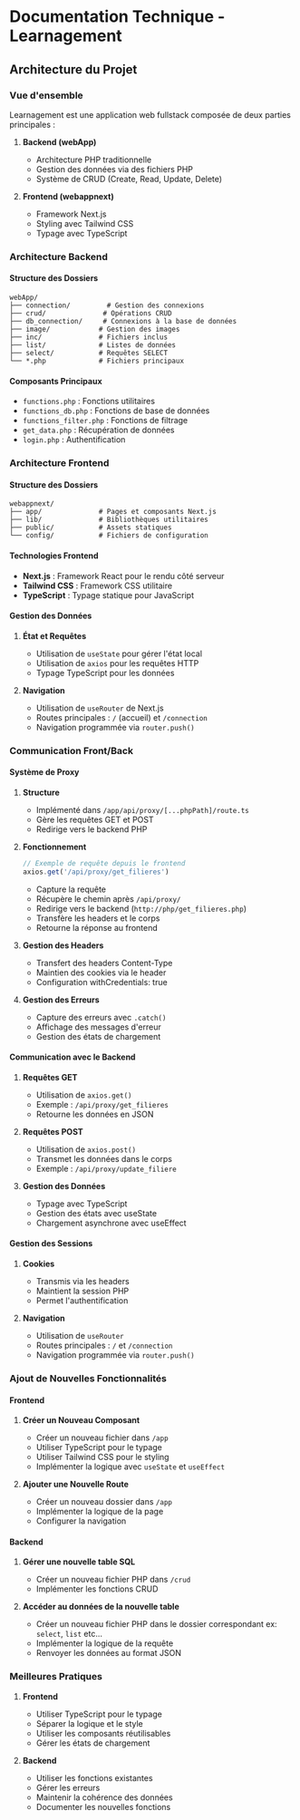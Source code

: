 # Documentation Technique - Learnagement

## Architecture du Projet

### Vue d'ensemble
Learnagement est une application web fullstack composée de deux parties principales :

1. **Backend (webApp)**
   - Architecture PHP traditionnelle
   - Gestion des données via des fichiers PHP
   - Système de CRUD (Create, Read, Update, Delete)

2. **Frontend (webappnext)**
   - Framework Next.js
   - Styling avec Tailwind CSS
   - Typage avec TypeScript

### Architecture Backend

#### Structure des Dossiers
```
webApp/
├── connection/         # Gestion des connexions
├── crud/              # Opérations CRUD
├── db_connection/     # Connexions à la base de données
├── image/            # Gestion des images
├── inc/              # Fichiers inclus
├── list/             # Listes de données
├── select/           # Requêtes SELECT
└── *.php             # Fichiers principaux
```

#### Composants Principaux
- `functions.php` : Fonctions utilitaires
- `functions_db.php` : Fonctions de base de données
- `functions_filter.php` : Fonctions de filtrage
- `get_data.php` : Récupération de données
- `login.php` : Authentification

### Architecture Frontend

#### Structure des Dossiers
```
webappnext/
├── app/              # Pages et composants Next.js
├── lib/              # Bibliothèques utilitaires
├── public/           # Assets statiques
└── config/           # Fichiers de configuration
```

#### Technologies Frontend
- **Next.js** : Framework React pour le rendu côté serveur
- **Tailwind CSS** : Framework CSS utilitaire
- **TypeScript** : Typage statique pour JavaScript

#### Gestion des Données
1. **État et Requêtes**
   - Utilisation de `useState` pour gérer l'état local
   - Utilisation de `axios` pour les requêtes HTTP
   - Typage TypeScript pour les données

2. **Navigation**
   - Utilisation de `useRouter` de Next.js
   - Routes principales : `/` (accueil) et `/connection`
   - Navigation programmée via `router.push()`

### Communication Front/Back

#### Système de Proxy
1. **Structure**
   - Implémenté dans `/app/api/proxy/[...phpPath]/route.ts`
   - Gère les requêtes GET et POST
   - Redirige vers le backend PHP

2. **Fonctionnement**
   ```typescript
   // Exemple de requête depuis le frontend
   axios.get('/api/proxy/get_filieres')
   ```
   - Capture la requête
   - Récupère le chemin après `/api/proxy/`
   - Redirige vers le backend (`http://php/get_filieres.php`)
   - Transfère les headers et le corps
   - Retourne la réponse au frontend

3. **Gestion des Headers**
   - Transfert des headers Content-Type
   - Maintien des cookies via le header
   - Configuration withCredentials: true

4. **Gestion des Erreurs**
   - Capture des erreurs avec `.catch()`
   - Affichage des messages d'erreur
   - Gestion des états de chargement

#### Communication avec le Backend
1. **Requêtes GET**
   - Utilisation de `axios.get()`
   - Exemple : `/api/proxy/get_filieres`
   - Retourne les données en JSON

2. **Requêtes POST**
   - Utilisation de `axios.post()`
   - Transmet les données dans le corps
   - Exemple : `/api/proxy/update_filiere`

3. **Gestion des Données**
   - Typage avec TypeScript
   - Gestion des états avec useState
   - Chargement asynchrone avec useEffect

#### Gestion des Sessions
1. **Cookies**
   - Transmis via les headers
   - Maintient la session PHP
   - Permet l'authentification

2. **Navigation**
   - Utilisation de `useRouter`
   - Routes principales : `/` et `/connection`
   - Navigation programmée via `router.push()`

### Ajout de Nouvelles Fonctionnalités

#### Frontend
1. **Créer un Nouveau Composant**
   - Créer un nouveau fichier dans `/app`
   - Utiliser TypeScript pour le typage
   - Utiliser Tailwind CSS pour le styling
   - Implémenter la logique avec `useState` et `useEffect`

2. **Ajouter une Nouvelle Route**
   - Créer un nouveau dossier dans `/app`
   - Implémenter la logique de la page
   - Configurer la navigation

#### Backend
1. **Gérer une nouvelle table SQL**
   - Créer un nouveau fichier PHP dans `/crud`
   - Implémenter les fonctions CRUD

2. **Accéder au données de la nouvelle table**
   - Créer un nouveau fichier PHP dans le dossier correspondant ex: `select`, `list` etc...
   - Implémenter la logique de la requête
   - Renvoyer les données au format JSON

### Meilleures Pratiques

1. **Frontend**
   - Utiliser TypeScript pour le typage
   - Séparer la logique et le style
   - Utiliser les composants réutilisables
   - Gérer les états de chargement

2. **Backend**
   - Utiliser les fonctions existantes
   - Gérer les erreurs
   - Maintenir la cohérence des données
   - Documenter les nouvelles fonctions

